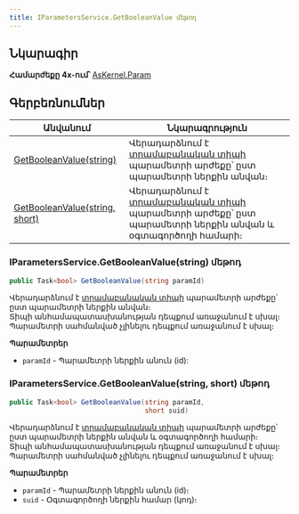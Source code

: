 ```yaml
---
title: IParametersService.GetBooleanValue մեթոդ  
---
```


## Նկարագիր

**Համարժեքը 4x-ում՝** [AsKernel.Param](https://armsoft.github.io/as4x-docs/HTM/ProgrGuide/Functions/Functions/ParameterManagment/Param.html)

## Գերբեռնումներ

| Անվանում | Նկարագրություն |
|--|--|
| [GetBooleanValue(string)](#iparametersservicegetbooleanvaluestring-մեթոդ) | Վերադարձնում է [տրամաբանական տիպի](../../types/system_types.md#booleanfieldtype) պարամետրի արժեքը՝ ըստ պարամետրի ներքին անվան։ |
| [GetBooleanValue(string, short)](#iparametersservicegetbooleanvaluestring-short-մեթոդ) | Վերադարձնում է [տրամաբանական տիպի](../../types/system_types.md#booleanfieldtype) պարամետրի արժեքը՝ ըստ պարամետրի ներքին անվան և օգտագործողի համարի։ |

### IParametersService.GetBooleanValue(string) մեթոդ

```c#
public Task<bool> GetBooleanValue(string paramId)
```

Վերադարձնում է [տրամաբանական տիպի](../../types/system_types.md#booleanfieldtype) պարամետրի արժեքը՝ ըստ պարամետրի ներքին անվան։  
Տիպի անհամապատասխանության դեպքում առաջանում է սխալ։  
Պարամետրի սահմանված չլինելու դեպքում առաջանում է սխալ։

**Պարամետրեր**

* `paramId` - Պարամետրի ներքին անուն (id):

### IParametersService.GetBooleanValue(string, short) մեթոդ  

```c#
public Task<bool> GetBooleanValue(string paramId, 
                                  short suid)
```

Վերադարձնում է [տրամաբանական տիպի](../../types/system_types.md#booleanfieldtype) պարամետրի արժեքը՝ ըստ պարամետրի ներքին անվան և օգտագործողի համարի։  
Տիպի անհամապատասխանության դեպքում առաջանում է սխալ։  
Պարամետրի սահմանված չլինելու դեպքում առաջանում է սխալ։

**Պարամետրեր**

* `paramId` - Պարամետրի ներքին անուն (id)։
* `suid` - Օգտագործողի ներքին համար (կոդ)։

